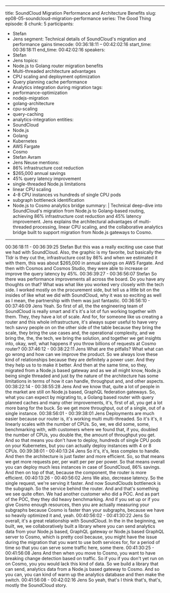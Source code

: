 
---
title: SoundCloud Migration Performance and Architecture Benefits
slug: ep08-05-soundcloud-migration-performance
series: The Good Thing
episode: 8
chunk: 5
participants:
  - Stefan
  - Jens
segment: Technical details of SoundCloud's migration and performance gains
timecode: 00:36:18:11 – 00:42:02:16
start_time: 00:36:18:11
end_time: 00:42:02:16
speakers:
  - Stefan
  - Jens
topics:
  - Node.js to Golang router migration benefits
  - Multi-threaded architecture advantages
  - CPU scaling and deployment optimization
  - Query planning cache performance
  - Analytics integration during migration
tags:
  - performance-optimization
  - nodejs-migration
  - golang-architecture
  - cpu-scaling
  - query-caching
  - analytics-integration
entities:
  - SoundCloud
  - Node.js
  - Golang
  - Kubernetes
  - AWS Fargate
  - Cosmo
  - Stefan Avram
  - Jens Neuse
mentions:
  - 86% infrastructure cost reduction
  - $265,000 annual savings
  - 45% query latency improvement
  - single-threaded Node.js limitations
  - linear CPU scaling
  - 4-8 CPU instances vs hundreds of single CPU pods
  - subgraph bottleneck identification
  - Node.js to Cosmo analytics bridge
summary: |
  Technical deep-dive into SoundCloud's migration from Node.js to Golang-based routing, achieving 86% infrastructure cost reduction and 45% latency improvement. Jens explains the architectural advantages of multi-threaded processing, linear CPU scaling, and the collaborative analytics bridge built to support migration from Node.js gateways to Cosmo.
---

00:36:18:11 - 00:36:39:25
Stefan
But this was a really exciting use case that we had with SoundCloud. Also, the graphic is my
favorite, but basically the Tldr is they cut the, infrastructure cost by 86% and when we estimated
it with them, this was about $265,000 in annual savings on AWS Fargate. And then with Cosmos
and Cosmos Studio, they were able to increase or improve the query latency by 45%.
00:36:39:27 - 00:36:56:07
Stefan
So there was performance improvements all across the board. Do you have any thoughts on
that? What was what like you worked very closely with the tech side. I worked mostly on the
procurement side, but tell us a little bit on the insides of like what we did with SoundCloud, why
it was so exciting as well as I mean, the partnership with them was just fantastic.
00:36:56:10 - 00:37:46:09
Jens
Yeah. So first of all, the the engineering team of SoundCloud is really smart and it's it's a lot of
fun working together with them. They, they have a lot of scale. And for, for someone like us
creating a router and this whole infrastructure, it's always super useful to have very tech savvy
people on on the other side of the table because they bring the scale, they bring the use cases
and, the operational complexity, and we bring the, the, the tech, we bring the solution, and
together we get insights into, okay, well, what happens if you throw billions of requests at
Cosmo router?
00:37:46:12 - 00:38:22:11
Jens
What are the pitfalls? What what can go wrong and how can we improve the product. So we
always love these kind of relationships because they are definitely a power user. And they they
help us to to make it better. And then at the same time, so they, migrated from a Node.js based
gateway and as we all might know, Node.js being single threaded and just by the nature of the
architecture has some limitations in terms of how it can handle, throughput and, and other
aspects.
00:38:22:14 - 00:38:55:28
Jens
And we know that, quite a lot of people in the market are still on Node.js based, GraphQL
federation gateways. So, what you can expect by migrating to, a Golang based router with
query planned caches and many other improvements, it's, first of all, you get a lot more bang for
the buck. So we get more throughput, out of a single, out of a single instance.
00:38:56:01 - 00:39:38:01
Jens
Deployments are much easier because our router is, it's working multi multi-threaded. So it's it's,
it linearly scales with the number of CPUs. So, we, we did some, some, benchmarking with, with
customers where we found that, if you, doubled the number of CPUs, you double the, the
amount of throughput you get. And so that means you don't have to deploy, hundreds of single
CPU pods on your Kubernetes, but you can actually deploy instances with 4 or 8 CPUs.
00:39:38:01 - 00:40:13:24
Jens
So it's, it's, less complex to handle. And then the architecture is just faster and more efficient.
So, so that means we get more requests per, per watt per per per power. So that means overall
you can deploy much less instances in case of SoundCloud, 86% savings. And then on top of
that, because the component, the router is more efficient.
00:40:13:26 - 00:40:56:02
Jens
We also, decrease latency. So the single request, we're serving it faster. And now SoundClouds
bottleneck is the subgraph. So the service behind the router. And and that's something we see
quite often. We had another customer who did a POC. And as part of the POC, they they did
heavy benchmarking. And if you set up or if you give Cosmo enough resources, then you are
actually measuring your subgraphs because Cosmo is faster than your subgraphs, because we
have so heavily optimized it and, yeah.
00:40:56:02 - 00:41:30:22
Jens
So overall, it's a great relationship with SoundCloud. In the in the beginning, we built, we, we
collaboratively built a library where you can send analytics data from your Node.js based,
GraphQL gateway or Node.js based GraphQL server to Cosmo, which is pretty cool because,
you might have the issue during the migration that you want to use both services for, for a
period of time so that you can serve some traffic here, some there.
00:41:30:25 - 00:41:56:08
Jens
And then when you move to Cosmo, you want to have breaking change detection based on
traffic. So if you if you don't yet run on on Cosmo, you you would lack this kind of data. So we
build a library that can send, analytics data from a Node.js based gateway to Cosmo. And so
you can, you can kind of warm up the analytics database and then make the switch.
00:41:56:08 - 00:42:02:16
Jens
So yeah, that's I think that's, that's, mostly the SoundCloud story.